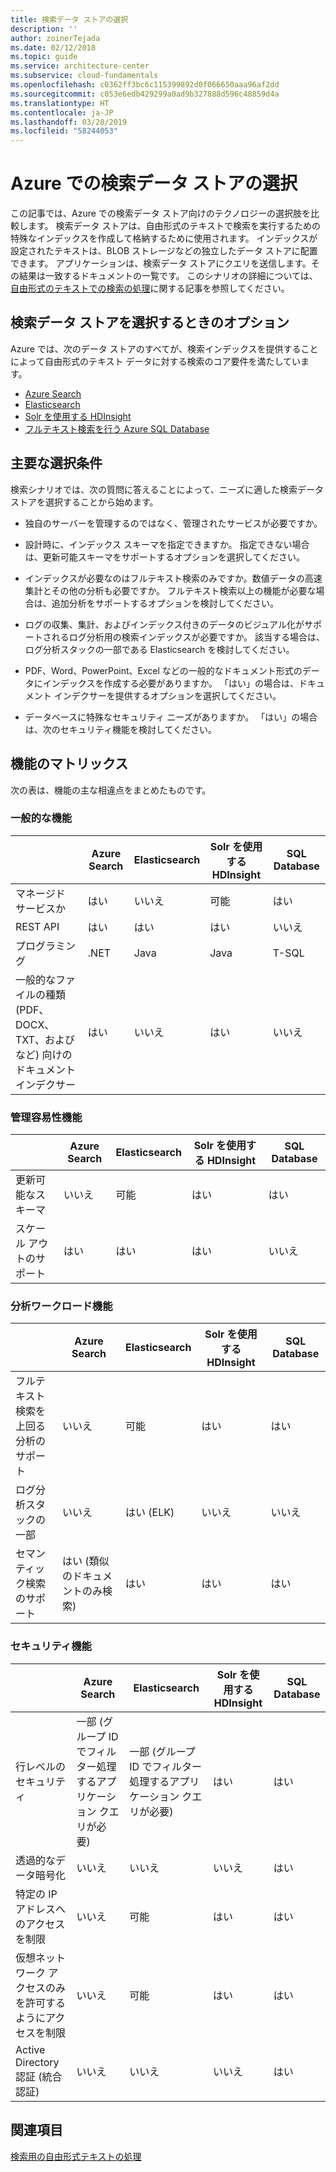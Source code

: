 ```yaml
---
title: 検索データ ストアの選択
description: ''
author: zoinerTejada
ms.date: 02/12/2018
ms.topic: guide
ms.service: architecture-center
ms.subservice: cloud-fundamentals
ms.openlocfilehash: c0362ff3bc6c115399892d0f066650aaa96af2dd
ms.sourcegitcommit: c053e6edb429299a0ad9b327888d596c48859d4a
ms.translationtype: HT
ms.contentlocale: ja-JP
ms.lasthandoff: 03/20/2019
ms.locfileid: "58244053"
---
```

# <a name="choosing-a-search-data-store-in-azure"></a>Azure での検索データ ストアの選択

この記事では、Azure での検索データ ストア向けのテクノロジーの選択肢を比較します。 検索データ ストアは、自由形式のテキストで検索を実行するための特殊なインデックスを作成して格納するために使用されます。 インデックスが設定されたテキストは、BLOB ストレージなどの独立したデータ ストアに配置できます。 アプリケーションは、検索データ ストアにクエリを送信します。その結果は一致するドキュメントの一覧です。 このシナリオの詳細については、[自由形式のテキストでの検索の処理](../scenarios/search.md)に関する記事を参照してください。

<!-- markdownlint-disable MD026 -->

## <a name="what-are-your-options-when-choosing-a-search-data-store"></a>検索データ ストアを選択するときのオプション

<!-- markdownlint-enable MD026 -->

Azure では、次のデータ ストアのすべてが、検索インデックスを提供することによって自由形式のテキスト データに対する検索のコア要件を満たしています。

- [Azure Search](/azure/search/search-what-is-azure-search)
- [Elasticsearch](https://azuremarketplace.microsoft.com/marketplace/apps/elastic.elasticsearch?tab=Overview)
- [Solr を使用する HDInsight](/azure/hdinsight/hdinsight-hadoop-solr-install-linux)
- [フルテキスト検索を行う Azure SQL Database](/sql/relational-databases/search/full-text-search)

## <a name="key-selection-criteria"></a>主要な選択条件

検索シナリオでは、次の質問に答えることによって、ニーズに適した検索データ ストアを選択することから始めます。

- 独自のサーバーを管理するのではなく、管理されたサービスが必要ですか。

- 設計時に、インデックス スキーマを指定できますか。 指定できない場合は、更新可能スキーマをサポートするオプションを選択してください。

- インデックスが必要なのはフルテキスト検索のみですか。数値データの高速集計とその他の分析も必要ですか。 フルテキスト検索以上の機能が必要な場合は、追加分析をサポートするオプションを検討してください。

- ログの収集、集計、およびインデックス付きのデータのビジュアル化がサポートされるログ分析用の検索インデックスが必要ですか。 該当する場合は、ログ分析スタックの一部である Elasticsearch を検討してください。

- PDF、Word、PowerPoint、Excel などの一般的なドキュメント形式のデータにインデックスを作成する必要がありますか。 「はい」の場合は、ドキュメント インデクサーを提供するオプションを選択してください。

- データベースに特殊なセキュリティ ニーズがありますか。 「はい」の場合は、次のセキュリティ機能を検討してください。

## <a name="capability-matrix"></a>機能のマトリックス

次の表は、機能の主な相違点をまとめたものです。

### <a name="general-capabilities"></a>一般的な機能

| | Azure Search | Elasticsearch | Solr を使用する HDInsight | SQL Database |
| --- | --- | --- | --- | --- |
| マネージド サービスか | はい | いいえ  | 可能  | はい |  
| REST API | はい | はい | はい | いいえ  |
| プログラミング | .NET | Java | Java | T-SQL |
| 一般的なファイルの種類 (PDF、DOCX、TXT、およびなど) 向けのドキュメント インデクサー | はい | いいえ  | はい | いいえ  |

### <a name="manageability-capabilities"></a>管理容易性機能

| | Azure Search | Elasticsearch | Solr を使用する HDInsight | SQL Database |
| --- | --- | --- | --- | --- |
| 更新可能なスキーマ | いいえ  | 可能  | はい | はい |
| スケール アウトのサポート  | はい | はい | はい | いいえ  |

### <a name="analytic-workload-capabilities"></a>分析ワークロード機能

| | Azure Search | Elasticsearch | Solr を使用する HDInsight | SQL Database |
| --- | --- | --- | --- | --- |
| フルテキスト検索を上回る分析のサポート | いいえ  | 可能  | はい | はい |
| ログ分析スタックの一部 | いいえ  | はい (ELK) |  いいえ  | いいえ  |
| セマンティック検索のサポート | はい (類似のドキュメントのみ検索) | はい | はい | はい |

### <a name="security-capabilities"></a>セキュリティ機能

| | Azure Search | Elasticsearch | Solr を使用する HDInsight | SQL Database |
| --- | --- | --- | --- | --- |
| 行レベルのセキュリティ | 一部 (グループ ID でフィルター処理するアプリケーション クエリが必要) | 一部 (グループ ID でフィルター処理するアプリケーション クエリが必要) | はい | はい |
| 透過的なデータ暗号化 | いいえ  | いいえ  | いいえ  | はい |  
| 特定の IP アドレスへのアクセスを制限 | いいえ  | 可能  | はい | はい |
| 仮想ネットワーク アクセスのみを許可するようにアクセスを制限 | いいえ  | 可能  | はい | はい |  
| Active Directory 認証 (統合認証) | いいえ  | いいえ  | いいえ  | はい |

## <a name="see-also"></a>関連項目

[検索用の自由形式テキストの処理](../scenarios/search.md)
